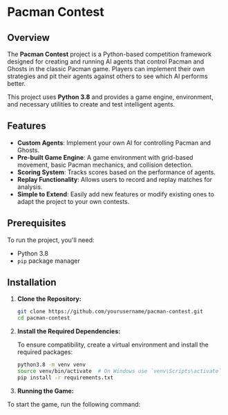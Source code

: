 # Pacman Contest

## Overview

The **Pacman Contest** project is a Python-based competition framework designed for creating and running AI agents that control Pacman and Ghosts in the classic Pacman game. Players can implement their own strategies and pit their agents against others to see which AI performs better.

This project uses **Python 3.8** and provides a game engine, environment, and necessary utilities to create and test intelligent agents.

## Features

- **Custom Agents**: Implement your own AI for controlling Pacman and Ghosts.
- **Pre-built Game Engine**: A game environment with grid-based movement, basic Pacman mechanics, and collision detection.
- **Scoring System**: Tracks scores based on the performance of agents.
- **Replay Functionality**: Allows users to record and replay matches for analysis.
- **Simple to Extend**: Easily add new features or modify existing ones to adapt the project to your own contests.

## Prerequisites

To run the project, you'll need:

- Python 3.8
- `pip` package manager

## Installation

1. **Clone the Repository:**

   ```bash
   git clone https://github.com/yourusername/pacman-contest.git
   cd pacman-contest
   
   
2. **Install the Required Dependencies:**

   To ensure compatibility, create a virtual environment and install the required packages:

   ```bash
   python3.8 -m venv venv
   source venv/bin/activate  # On Windows use `venv\Scripts\activate`
   pip install -r requirements.txt
   
3. **Running the Game:**

To start the game, run the following command:
